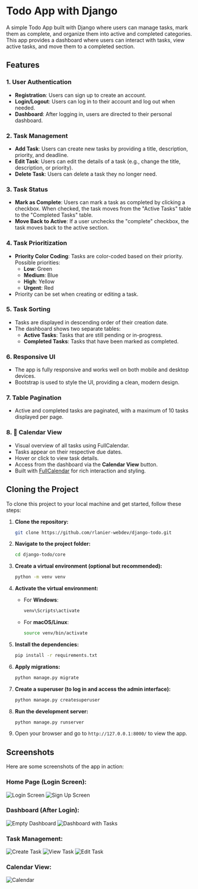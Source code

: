 # Todo App with Django

A simple Todo App built with Django where users can manage tasks, mark them as complete, and organize them into active and completed categories. This app provides a dashboard where users can interact with tasks, view active tasks, and move them to a completed section.

## Features

### 1. **User Authentication**
   - **Registration**: Users can sign up to create an account.
   - **Login/Logout**: Users can log in to their account and log out when needed.
   - **Dashboard**: After logging in, users are directed to their personal dashboard.

### 2. **Task Management**
   - **Add Task**: Users can create new tasks by providing a title, description, priority, and deadline.
   - **Edit Task**: Users can edit the details of a task (e.g., change the title, description, or priority).
   - **Delete Task**: Users can delete a task they no longer need.

### 3. **Task Status**
   - **Mark as Complete**: Users can mark a task as completed by clicking a checkbox. When checked, the task moves from the "Active Tasks" table to the "Completed Tasks" table.
   - **Move Back to Active**: If a user unchecks the "complete" checkbox, the task moves back to the active section.
   
### 4. **Task Prioritization**
   - **Priority Color Coding**: Tasks are color-coded based on their priority. Possible priorities:
     - **Low**: Green
     - **Medium**: Blue
     - **High**: Yellow
     - **Urgent**: Red
   - Priority can be set when creating or editing a task.

### 5. **Task Sorting**
   - Tasks are displayed in descending order of their creation date.
   - The dashboard shows two separate tables:
     - **Active Tasks**: Tasks that are still pending or in-progress.
     - **Completed Tasks**: Tasks that have been marked as completed.
  
### 6. **Responsive UI**
   - The app is fully responsive and works well on both mobile and desktop devices.
   - Bootstrap is used to style the UI, providing a clean, modern design.

### 7. **Table Pagination**
   - Active and completed tasks are paginated, with a maximum of 10 tasks displayed per page.

### 8. **📅 Calendar View**
- Visual overview of all tasks using FullCalendar.
- Tasks appear on their respective due dates.
- Hover or click to view task details.
- Access from the dashboard via the **Calendar View** button.
- Built with [FullCalendar](https://fullcalendar.io/) for rich interaction and styling.

## Cloning the Project

To clone this project to your local machine and get started, follow these steps:

1. **Clone the repository:**

   ```bash
   git clone https://github.com/rlanier-webdev/django-todo.git
   ```

2. **Navigate to the project folder:**

   ```bash
   cd django-todo/core
   ```

3. **Create a virtual environment (optional but recommended):**

   ```bash
   python -m venv venv
   ```

4. **Activate the virtual environment:**
   - For **Windows**:

     ```bash
     venv\Scripts\activate
     ```

   - For **macOS/Linux**:

     ```bash
     source venv/bin/activate
     ```

5. **Install the dependencies:**

   ```bash
   pip install -r requirements.txt
   ```

6. **Apply migrations:**

   ```bash
   python manage.py migrate
   ```

7. **Create a superuser (to log in and access the admin interface):**

   ```bash
   python manage.py createsuperuser
   ```

8. **Run the development server:**

   ```bash
   python manage.py runserver
   ```

9. Open your browser and go to `http://127.0.0.1:8000/` to view the app.

## Screenshots

Here are some screenshots of the app in action:

### Home Page (Login Screen):
![Login Screen](https://github.com/user-attachments/assets/7735adf1-a934-4ba9-b938-33f90f3ab7b5)
![Sign Up Screen](https://github.com/user-attachments/assets/f10d2099-6961-4304-843e-bcb57e0d2708)

### Dashboard (After Login):
![Empty Dashboard](https://github.com/user-attachments/assets/fa436cbf-623c-4f65-a52c-c7632ddf7b02)
![Dashboard with Tasks](https://github.com/user-attachments/assets/ae5facd9-7a81-467c-a12f-20a6b5d972d4)

### Task Management:
![Create Task](https://github.com/user-attachments/assets/28726ea6-7f88-478f-9346-fe3a3a60c20d)
![View Task](https://github.com/user-attachments/assets/26f22960-f701-490a-8e9c-cad2e29ebf46)
![Edit Task](https://github.com/user-attachments/assets/d3cfc721-f78e-49b8-a91b-4b2c122d6fe1)

### Calendar View:
![Calendar](https://github.com/user-attachments/assets/5630a3df-32f1-4eac-9686-ed9369b0f0b2)

